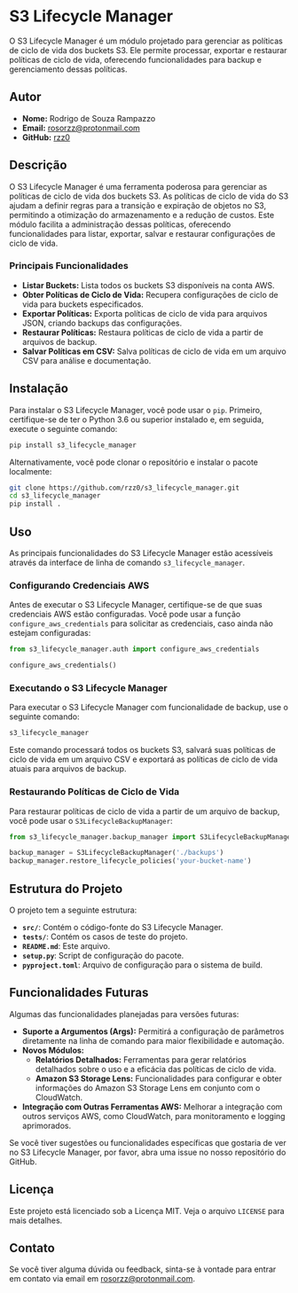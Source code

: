 # S3 Lifecycle Manager

O S3 Lifecycle Manager é um módulo projetado para gerenciar as políticas de ciclo de vida dos buckets S3. Ele permite processar, exportar e restaurar políticas de ciclo de vida, oferecendo funcionalidades para backup e gerenciamento dessas políticas.

## Autor

- **Nome:** Rodrigo de Souza Rampazzo
- **Email:** [rosorzz@protonmail.com](mailto:rosorzz@protonmail.com)
- **GitHub:** [rzz0](https://github.com/rzz0)

## Descrição

O S3 Lifecycle Manager é uma ferramenta poderosa para gerenciar as políticas de ciclo de vida dos buckets S3. As políticas de ciclo de vida do S3 ajudam a definir regras para a transição e expiração de objetos no S3, permitindo a otimização do armazenamento e a redução de custos. Este módulo facilita a administração dessas políticas, oferecendo funcionalidades para listar, exportar, salvar e restaurar configurações de ciclo de vida.

### Principais Funcionalidades

- **Listar Buckets:** Lista todos os buckets S3 disponíveis na conta AWS.
- **Obter Políticas de Ciclo de Vida:** Recupera configurações de ciclo de vida para buckets especificados.
- **Exportar Políticas:** Exporta políticas de ciclo de vida para arquivos JSON, criando backups das configurações.
- **Restaurar Políticas:** Restaura políticas de ciclo de vida a partir de arquivos de backup.
- **Salvar Políticas em CSV:** Salva políticas de ciclo de vida em um arquivo CSV para análise e documentação.

## Instalação

Para instalar o S3 Lifecycle Manager, você pode usar o `pip`. Primeiro, certifique-se de ter o Python 3.6 ou superior instalado e, em seguida, execute o seguinte comando:

```bash
pip install s3_lifecycle_manager
```

Alternativamente, você pode clonar o repositório e instalar o pacote localmente:

```bash
git clone https://github.com/rzz0/s3_lifecycle_manager.git
cd s3_lifecycle_manager
pip install .
```

## Uso

As principais funcionalidades do S3 Lifecycle Manager estão acessíveis através da interface de linha de comando `s3_lifecycle_manager`.

### Configurando Credenciais AWS

Antes de executar o S3 Lifecycle Manager, certifique-se de que suas credenciais AWS estão configuradas. Você pode usar a função `configure_aws_credentials` para solicitar as credenciais, caso ainda não estejam configuradas:

```python
from s3_lifecycle_manager.auth import configure_aws_credentials

configure_aws_credentials()
```

### Executando o S3 Lifecycle Manager

Para executar o S3 Lifecycle Manager com funcionalidade de backup, use o seguinte comando:

```bash
s3_lifecycle_manager
```

Este comando processará todos os buckets S3, salvará suas políticas de ciclo de vida em um arquivo CSV e exportará as políticas de ciclo de vida atuais para arquivos de backup.

### Restaurando Políticas de Ciclo de Vida

Para restaurar políticas de ciclo de vida a partir de um arquivo de backup, você pode usar o `S3LifecycleBackupManager`:

```python
from s3_lifecycle_manager.backup_manager import S3LifecycleBackupManager

backup_manager = S3LifecycleBackupManager('./backups')
backup_manager.restore_lifecycle_policies('your-bucket-name')
```

## Estrutura do Projeto

O projeto tem a seguinte estrutura:

- **`src/`**: Contém o código-fonte do S3 Lifecycle Manager.
- **`tests/`**: Contém os casos de teste do projeto.
- **`README.md`**: Este arquivo.
- **`setup.py`**: Script de configuração do pacote.
- **`pyproject.toml`**: Arquivo de configuração para o sistema de build.

## Funcionalidades Futuras

Algumas das funcionalidades planejadas para versões futuras:

- **Suporte a Argumentos (Args):** Permitirá a configuração de parâmetros diretamente na linha de comando para maior flexibilidade e automação.
- **Novos Módulos:**
  - **Relatórios Detalhados:** Ferramentas para gerar relatórios detalhados sobre o uso e a eficácia das políticas de ciclo de vida.
  - **Amazon S3 Storage Lens:** Funcionalidades para configurar e obter informações do Amazon S3 Storage Lens em conjunto com o CloudWatch.
- **Integração com Outras Ferramentas AWS:** Melhorar a integração com outros serviços AWS, como CloudWatch, para monitoramento e logging aprimorados.

Se você tiver sugestões ou funcionalidades específicas que gostaria de ver no S3 Lifecycle Manager, por favor, abra uma issue no nosso repositório do GitHub.

## Licença

Este projeto está licenciado sob a Licença MIT. Veja o arquivo `LICENSE` para mais detalhes.

## Contato

Se você tiver alguma dúvida ou feedback, sinta-se à vontade para entrar em contato via email em [rosorzz@protonmail.com](mailto:rosorzz@protonmail.com).
